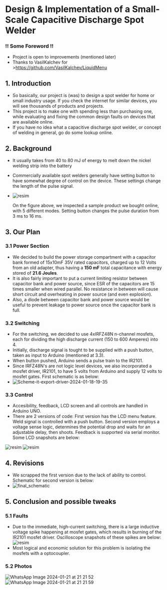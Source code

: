 # Design & Implementation of a Small-Scale Capacitive Discharge Spot Welder
### !! Some Foreword !!
- Project is open to improvements (mentioned later)
- Thanks to VasilKalchev for >https://github.com/VasilKalchev/LiquidMenu

## 1. Introduction
- So basically, our project is (was) to design a spot welder for home or small industry usage. If you check the internet for similar devices, you will see thousands of products and projects.
- This project is to make one with spending less than purchasing one, while evaluating and fixing the common design faults on devices that are available online.
- If you have no idea what a capacitive discharge spot welder, or concept of welding in general, go do some lookup online.

## 2. Background
- It usually takes from 40 to 80 mJ of energy to melt down the nickel welding strip into the battery
- Commercially available spot welders generally have setting button to have somewhat degree of control on the device. These settings change the length of the pulse signal.
- ![resim](https://github.com/AlperenYilmz/Senior_Design_Project/assets/99748681/c89d29fe-198c-45c6-b758-2c76fea19531)

  On the figure above, we inspected a sample product we bought online, with 5 different modes. Setting button changes the pulse duration from 3 ms to 16 ms.

## 3. Our Plan
### 3.1 Power Section
- We decided to build the power storage compartment with a capacitor bank formed of 15x10mF 35V rated capacitors, charged up to 12 Volts from an old adapter, thus having a **150 mF** total capacitance with energy stored of **21.6 Joules**.
- It is also fairly important to put a current limiting resistor between capacitor bank and power source, since ESR of the capacitors are 15 times smaller when wired parallel. No resistance in between will cause short circuit and overheating in power source (and even explosion).
- Also, a diode between capacitor bank and power source would be useful to prevent leakage to power source once the capacitor bank is full.

### 3.2 Switching
- For the switching, we decided to use 4xIRFZ48N n-channel mosfets, each for dividing the high discharge current (150 to 600 Amperes) into 4.
- Initially, discharge signal is tought to be supplied with a push button, taken as input to Arduino (mentioned at 3.3).
- When button pushed, Arduino sends a pulse train to the IR2101.
- Since IRFZ48N's are not logic level devices, we also incorporated a mosfet driver, IR2101, to have 5 volts from Arduino and supply 12 volts to mosfet gates. First schematic is as below:
- ![Scheme-it-export-driver-2024-01-18-19-35](https://github.com/AlperenYilmz/Senior_Design_Project/assets/99748681/1d22dcf7-486e-4a13-86c3-01c19563b771)

### 3.3 Control
- Accesibility, feedback, LCD screen and all controls are handled in Arduino UNO.
- There are 2 versions of code: First version has the LCD menu feature. Weld signal is controlled with a push button.
Second version employs a voltage sense logic, determines the potential drop and waits for an adjustable delay, then shoots. Feedback is supported via serial monitor. Some LCD snapshots are below:

![resim](https://github.com/AlperenYilmz/Senior_Design_Project/assets/99748681/b0d34fb5-dc9e-4091-ae62-4607d62aecfa)
![resim](https://github.com/AlperenYilmz/Senior_Design_Project/assets/99748681/57d12a11-15c2-4e77-bdc1-5e06f7ceb60f)


## 4. Revisions
- We scrapped the first version due to the lack of ability to control. Schematic for second version is below:
- ![final_schematic](https://github.com/AlperenYilmz/Senior_Design_Project/assets/99748681/c934a258-0db9-4b7a-a95f-ff40ce51fddf)

## 5. Conclusion and possible tweaks
### 5.1 Faults
- Due to the immediate, high-current switching, there is a large inductive voltage spike happening at mosfet gates, which results in burning of the IR2101 mosfet driver. Oscilloscope snapshots of these spikes are below:
![resim](https://github.com/AlperenYilmz/Senior_Design_Project/assets/99748681/fc7b8328-f1ec-435d-9d41-314bbf70cf31)
- Most logical and economic solution for this problem is isolating the mosfets with a optocoupler.

### 5.2 Photos
![WhatsApp Image 2024-01-21 at 21 21 52](https://github.com/AlperenYilmz/Senior_Design_Project/assets/99748681/8ae46ffb-e447-435b-a5fe-8fa31d203e15)
![WhatsApp Image 2024-01-21 at 21 21 59](https://github.com/AlperenYilmz/Senior_Design_Project/assets/99748681/bb3164d5-00e4-4b0c-b8cb-bbd152a5dd9a)
